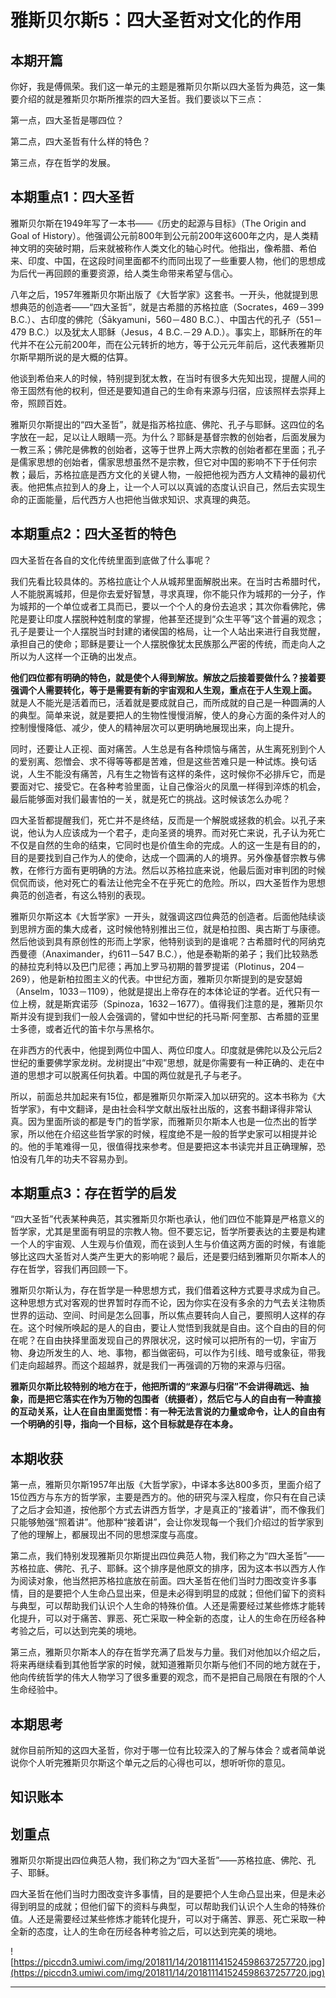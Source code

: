 # 雅斯贝尔斯5：四大圣哲对文化的作用

## 本期开篇

你好，我是傅佩荣。我们这一单元的主题是雅斯贝尔斯以四大圣哲为典范，这一集要介绍的就是雅斯贝尔斯所推崇的四大圣哲。我们要谈以下三点：

第一点，四大圣哲是哪四位？

第二点，四大圣哲有什么样的特色？

第三点，存在哲学的发展。

## 本期重点1：四大圣哲

雅斯贝尔斯在1949年写了一本书——《历史的起源与目标》（The Origin and Goal of History）。他强调公元前800年到公元前200年这600年之内，是人类精神文明的突破时期，后来就被称作人类文化的轴心时代。他指出，像希腊、希伯来、印度、中国，在这段时间里面都不约而同出现了一些重要人物，他们的思想成为后代一再回顾的重要资源，给人类生命带来希望与信心。

八年之后，1957年雅斯贝尔斯出版了《大哲学家》这套书。一开头，他就提到思想典范的创造者——“四大圣哲”，就是古希腊的苏格拉底（Socrates，469－399 B.C.）、古印度的佛陀（Śākyamuni，560－480 B.C.）、中国古代的孔子（551－479 B.C.）以及犹太人耶稣（Jesus，4 B.C.－29 A.D.）。事实上，耶稣所在的年代并不在公元前200年，而在公元转折的地方，等于公元元年前后，这代表雅斯贝尔斯早期所说的是大概的估算。

他谈到希伯来人的时候，特别提到犹太教，在当时有很多大先知出现，提醒人间的帝王固然有他的权利，但还是要知道自己的生命有来源与归宿，应该照样去崇拜上帝，照顾百姓。

雅斯贝尔斯提出的“四大圣哲”，就是指苏格拉底、佛陀、孔子与耶稣。这四位的名字放在一起，足以让人眼睛一亮。为什么？耶稣是基督宗教的创始者，后面发展为一教三系；佛陀是佛教的创始者，这等于世界上两大宗教的创始者都在里面；孔子是儒家思想的创始者，儒家思想虽然不是宗教，但它对中国的影响不下于任何宗教；最后，苏格拉底是西方文化的关键人物，一般把他视为西方人文精神的最初代表。他把焦点拉到人的身上，让一个人可以以真诚的态度认识自己，然后去实现生命的正面能量，后代西方人也把他当做求知识、求真理的典范。

## 本期重点2：四大圣哲的特色

四大圣哲在各自的文化传统里面到底做了什么事呢？

我们先看比较具体的。苏格拉底让个人从城邦里面解脱出来。在当时古希腊时代，人不能脱离城邦，但是你去爱好智慧，寻求真理，你不能只作为城邦的一分子，作为城邦的一个单位或者工具而已，要以一个个人的身份去追求；其次你看佛陀，佛陀是要让印度人摆脱种姓制度的掌握，他甚至还提到“众生平等”这个普遍的观念；孔子是要让一个人摆脱当时封建的诸侯国的格局，让一个人站出来进行自我觉醒，承担自己的使命；耶稣是要让一个人摆脱像犹太民族那么严密的传统，而走向人之所以为人这样一个正确的出发点。

 **他们四位都有明确的特色，就是使个人得到解放。解放之后接着要做什么？接着要强调个人需要转化，等于是需要有新的宇宙观和人生观，重点在于人生观上面。** 就是人不能光是活着而已，活着就是要成就自己，而所成就的自己是一种圆满的人的典型。简单来说，就是要把人的生物性慢慢消解，使人的身心方面的条件对人的控制慢慢降低、减少，使人的精神层次可以更明确地展现出来，向上提升。

同时，还要让人正视、面对痛苦。人生总是有各种烦恼与痛苦，从生离死别到个人的爱别离、怨憎会、求不得等等都是苦难，但是这些苦难只是一种试炼。换句话说，人生不能没有痛苦，凡有生之物皆有这样的条件，这时候你不必排斥它，而是要面对它、接受它。在各种考验里面，让自己像浴火的凤凰一样得到淬炼的机会，最后能够面对我们最害怕的一关，就是死亡的挑战。这时候该怎么办呢？

四大圣哲都提醒我们，死亡并不是终结，反而是一个解脱或拯救的机会。以孔子来说，他认为人应该成为一个君子，走向圣贤的境界。而对死亡来说，孔子认为死亡不仅是自然的生命的结束，它同时也是价值生命的完成。人的这一生是有目的的，目的是要找到自己作为人的使命，达成一个圆满的人的境界。另外像基督宗教与佛教，在修行方面有更明确的方法。然后以苏格拉底来说，他最后面对审判团的时候侃侃而谈，他对死亡的看法让他完全不在乎死亡的危险。所以，四大圣哲作为思想典范的创造者，有这么特别的表现。

雅斯贝尔斯这本《大哲学家》一开头，就强调这四位典范的创造者。后面他陆续谈到思辨方面的集大成者，这时候他特别推出三位，就是柏拉图、奥古斯丁与康德。然后他谈到具有原创性的形而上学家，他特别谈到的是谁呢？古希腊时代的阿纳克西曼德（Anaximander，约611－547 B.C.），他是泰勒斯的弟子；我们比较熟悉的赫拉克利特以及巴门尼德；再加上罗马初期的普罗提诺（Plotinus，204－269），他是新柏拉图主义的代表。中世纪方面，雅斯贝尔斯提到的是安瑟姆（Anselm，1033－1109），他就是提出上帝存在的本体论证的学者。近代只有一位上榜，就是斯宾诺莎（Spinoza，1632－1677）。值得我们注意的是，雅斯贝尔斯并没有提到我们一般人会强调的，譬如中世纪的托马斯·阿奎那、古希腊的亚里士多德，或者近代的笛卡尔与黑格尔。

在非西方的代表中，他提到两位中国人、两位印度人。印度就是佛陀以及公元后2世纪的重要佛学家龙树。龙树提出“中观”思想，就是你需要有一种正确的、走在中道的思想才可以脱离任何执着。中国的两位就是孔子与老子。

所以，前面总共加起来有15位，都是雅斯贝尔斯深入加以研究的。这本书称为《大哲学家》，有中文翻译，是由社会科学文献出版社出版的，这套书翻译得非常认真。因为里面所谈的都是专门的哲学家，而雅斯贝尔斯本人也是一位杰出的哲学家，所以他在介绍这些哲学家的时候，程度绝不是一般的哲学史家可以相提并论的。他的手笔难得一见，很值得找来参考。但是要把这本书读完并且正确理解，恐怕没有几年的功夫不容易办到。

## 本期重点3：存在哲学的启发

“四大圣哲”代表某种典范，其实雅斯贝尔斯也承认，他们四位不能算是严格意义的哲学家，尤其是里面有明显的宗教人物。但不要忘记，哲学所要表达的主要是构建一个人的宇宙观、人生观与价值观，而在谈到人生与价值这两方面的时候，有谁能够比这四大圣哲对人类产生更大的影响呢？最后，还是要归结到雅斯贝尔斯本人的存在哲学，容我们再回顾一下。

雅斯贝尔斯认为，存在哲学是一种思想方式，我们借着这种方式要寻求成为自己。这种思想方式对客观的世界暂时存而不论，因为你实在没有多余的力气去关注物质世界的运动、空间、时间是怎么回事，所以焦点要转向人自己，要照明人这样的存在。这个时候所唤起的是人的自由，要让人觉悟到我就是自由。这个自由的目的何在呢？在自由抉择里面发现自己的界限状况，这时候可以把所有的一切，宇宙万物、身边所发生的人、地、事物，都当做密码，可以作为引线、暗号或象征，带我们走向超越界。而这个超越界，就是我们一再强调的万物的来源与归宿。

 **雅斯贝尔斯比较特别的地方在于，他把所谓的“来源与归宿”不会讲得疏远、抽象，而是把它落实在作为万物的包围者（统摄者），然后它与人的自由有一种直接的互动关系，让人在自由里面觉悟：有一种无法言说的力量或命令，让人的自由有一个明确的引导，指向一个目标，这个目标就是存在本身。**

## 本期收获

第一点，雅斯贝尔斯1957年出版《大哲学家》，中译本多达800多页，里面介绍了15位西方与东方的哲学家，主要是西方的。他的研究与深入程度，你只有在自己读了之后才会知道，按他那个方式去讲西方哲学，才是真正的“接着讲”，而不像我们只能够勉强“照着讲”。他那种“接着讲”，会让你发现每一个我们介绍过的哲学家到了他的理解上，都展现出不同的思想深度与高度。

第二点，我们特别发现雅斯贝尔斯提出四位典范人物，我们称之为“四大圣哲”——苏格拉底、佛陀、孔子、耶稣。这个排序是他原文的排序，因为这本书以西方人作为阅读对象，他当然把苏格拉底放在前面。四大圣哲在他们当时力图改变许多事情，目的是要把个人生命凸显出来，但是未必得到明显的成就；但他们留下的资料与典型，可以帮助我们认识个人生命的特殊价值。人还是需要经过某些修炼才能转化提升，可以对于痛苦、罪恶、死亡采取一种全新的态度，让人的生命在历经各种考验之后，可以达到完美的境地。

第三点，雅斯贝尔斯本人的存在哲学充满了启发与力量。我们对他加以介绍之后，将来再继续看到其他哲学家的时候，就知道雅斯贝尔斯与他们不同的地方就在于，他向传统哲学的伟大人物学习了很多重要的观念，而不是把自己局限在有限的个人生命经验中。

## 本期思考

就你目前所知的这四大圣哲，你对于哪一位有比较深入的了解与体会？或者简单说说你个人听完雅斯贝尔斯这个单元之后的心得也可以，想听听你的意见。

## 知识账本

## 划重点

雅斯贝尔斯提出四位典范人物，我们称之为“四大圣哲”——苏格拉底、佛陀、孔子、耶稣。

四大圣哲在他们当时力图改变许多事情，目的是要把个人生命凸显出来，但是未必得到明显的成就；但他们留下的资料与典型，可以帮助我们认识个人生命的特殊价值。人还是需要经过某些修炼才能转化提升，可以对于痛苦、罪恶、死亡采取一种全新的态度，让人的生命在历经各种考验之后，可以达到完美的境地。

![https://piccdn3.umiwi.com/img/201811/14/201811141524598637257720.jpg](https://piccdn3.umiwi.com/img/201811/14/201811141524598637257720.jpg)

---
